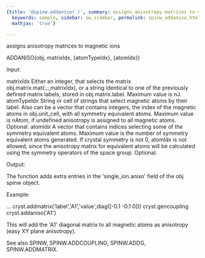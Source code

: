 ```yaml
---
{title: '@spinw.addaniso( )', summary: assigns anisotropy matrices to magnetic ions,
  keywords: sample, sidebar: sw_sidebar, permalink: spinw_addaniso.html, folder: '@spinw',
  mathjax: 'true'}

---
```

assigns anisotropy matrices to magnetic ions
 
ADDANISO(obj, matrixIdx, {atomTypeIdx}, {atomIdx})
 
Input:
 
matrixIdx     Either an integer, that selects the matrix
              obj.matrix.mat(:,:,matrixIdx), or a string identical to one
              of the previously defined matrix labels, stored in
              obj.matrix.label. Maximum value is nJ.
atomTypeIdx   String or cell of strings that select magnetic atoms by
              their label. Also can be a vector that contains integers,
              the index of the magnetic atoms in obj.unit_cell, with all
              symmetry equivalent atoms. Maximum value is nAtom, if
              undefined anisotropy is assigned to all magnetic atoms.
              Optional.
 atomIdx      A vector that contains indices selecting some of the
              symmetry equivalent atoms. Maximum value is the number of
              symmetry equivalent atoms generated. If crystal symmetry is
              not 0, atomIdx is not allowed, since the anisotropy matrix
              for equivalent atoms will be calculated using the symmetry
              operators of the space group. Optional.
 
Output:
 
The function adds extra entries in the 'single_ion.aniso' field of the
obj spinw object.
 
Example:
 
...
cryst.addmatrix('label','A1','value',diag([-0.1 -0.1 0]))
cryst.gencoupling
cryst.addaniso('A1')
 
This will add the 'A1' diagonal matrix to all magnetic atoms as
anisotropy (easy XY plane anisotropy).
 
See also SPINW, SPINW.ADDCOUPLING, SPINW.ADDG, SPINW.ADDMATRIX.
 
